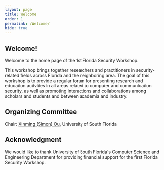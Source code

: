 ```yaml
---
layout: page
title: Welcome
order: 1
permalink: /Welcome/
hide: true
---
```

## Welcome!

Welcome to the home page of the 1st Florida Security Workshop. 

This workshop brings together researchers and practitioners in security-related fields across Florida and the neighboring area.
The goal of this workshop is to provide a regular forum for presenting research and education activities in all areas related to 
computer and communication security, as well as promoting interactions and collaborations among scholars and students and between academia and industry.

## Organizing Committee
Chair: [Xinming (Simon) Ou](http://www.cse.usf.edu/~xou/), University of South Florida

## Acknowledgment
We would like to thank University of South Florida's Computer Science and Engineering Department
for providing financial support for the first Florida Security Workshop.